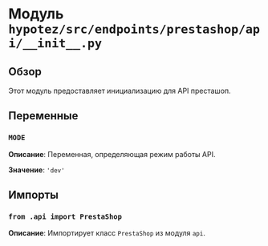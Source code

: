 # Модуль `hypotez/src/endpoints/prestashop/api/__init__.py`

## Обзор

Этот модуль предоставляет инициализацию для API престашоп.

## Переменные

### `MODE`

**Описание**: Переменная, определяющая режим работы API.

**Значение**: `'dev'`

## Импорты

### `from .api import PrestaShop`

**Описание**: Импортирует класс `PrestaShop` из модуля `api`.

```
```
